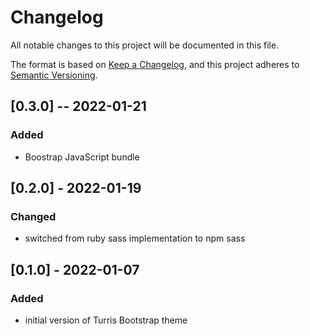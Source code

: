 # Changelog
All notable changes to this project will be documented in this file.

The format is based on [Keep a Changelog](https://keepachangelog.com/en/1.0.0/),
and this project adheres to [Semantic Versioning](https://semver.org/spec/v2.0.0.html).

## [0.3.0] -- 2022-01-21
### Added
- Boostrap JavaScript bundle

## [0.2.0] - 2022-01-19
### Changed
- switched from ruby sass implementation to npm sass


## [0.1.0] - 2022-01-07
### Added
- initial version of Turris Bootstrap theme
